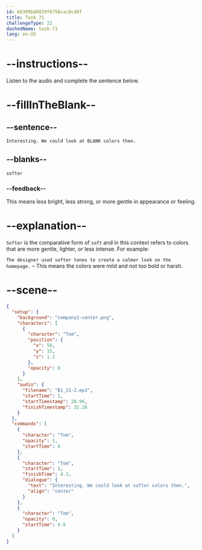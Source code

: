 ```yaml
---
id: 68309bd8829f0758cac8cd0f
title: Task 71
challengeType: 22
dashedName: task-71
lang: en-US
---
```


<!-- (Audio) Tom: Interesting. We could look at softer colors then. -->

# --instructions--

Listen to the audio and complete the sentence below.

# --fillInTheBlank--

## --sentence--

`Interesting. We could look at BLANK colors then.`

## --blanks--

`softer`

### --feedback--

This means less bright, less strong, or more gentle in appearance or feeling.

# --explanation--

`Softer` is the comparative form of `soft` and in this context refers to colors that are more gentle, lighter, or less intense. For example:

`The designer used softer tones to create a calmer look on the homepage.` – This means the colors were mild and not too bold or harsh.

# --scene--

```json
{
  "setup": {
    "background": "company2-center.png",
    "characters": [
      {
        "character": "Tom",
        "position": {
          "x": 50,
          "y": 15,
          "z": 1.2
        },
        "opacity": 0
      }
    ],
    "audio": {
      "filename": "B1_21-2.mp3",
      "startTime": 1,
      "startTimestamp": 28.96,
      "finishTimestamp": 32.26
    }
  },
  "commands": [
    {
      "character": "Tom",
      "opacity": 1,
      "startTime": 0
    },
    {
      "character": "Tom",
      "startTime": 1,
      "finishTime": 4.3,
      "dialogue": {
        "text": "Interesting. We could look at softer colors then.",
        "align": "center"
      }
    },
    {
      "character": "Tom",
      "opacity": 0,
      "startTime": 4.8
    }
  ]
}
```
